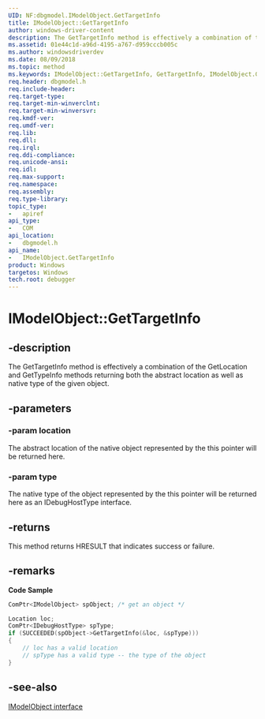 ```yaml
---
UID: NF:dbgmodel.IModelObject.GetTargetInfo
title: IModelObject::GetTargetInfo
author: windows-driver-content
description: The GetTargetInfo method is effectively a combination of the GetLocation and GetTypeInfo methods returning both the abstract location as well as native type of the given object. 
ms.assetid: 01e44c1d-a96d-4195-a767-d959cccb005c
ms.author: windowsdriverdev
ms.date: 08/09/2018 
ms.topic: method
ms.keywords: IModelObject::GetTargetInfo, GetTargetInfo, IModelObject.GetTargetInfo, IModelObject::GetTargetInfo, IModelObject.GetTargetInfo
req.header: dbgmodel.h
req.include-header:
req.target-type:
req.target-min-winverclnt:
req.target-min-winversvr:
req.kmdf-ver:
req.umdf-ver:
req.lib:
req.dll:
req.irql: 
req.ddi-compliance:
req.unicode-ansi:
req.idl:
req.max-support:
req.namespace:
req.assembly:
req.type-library: 
topic_type: 
-	apiref
api_type: 
-	COM
api_location: 
-	dbgmodel.h
api_name: 
-	IModelObject.GetTargetInfo
product: Windows
targetos: Windows
tech.root: debugger
---
```


# IModelObject::GetTargetInfo


## -description

The GetTargetInfo method is effectively a combination of the GetLocation and GetTypeInfo methods returning both the abstract location as well as native type of the given object. 

## -parameters

### -param location
The abstract location of the native object represented by the this pointer will be returned here.

### -param type
The native type of the object represented by the this pointer will be returned here as an IDebugHostType interface.


## -returns
This method returns HRESULT that indicates success or failure.

## -remarks

**Code Sample**

```cpp
ComPtr<IModelObject> spObject; /* get an object */

Location loc;
ComPtr<IDebugHostType> spType;
if (SUCCEEDED(spObject->GetTargetInfo(&loc, &spType)))
{
    // loc has a valid location
    // spType has a valid type -- the type of the object
}
```


## -see-also

[IModelObject interface](nn-dbgmodel-imodelobject.md)

